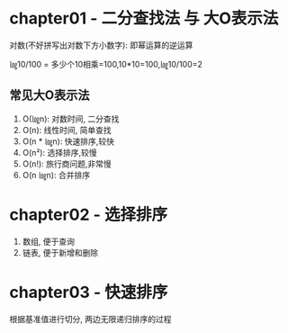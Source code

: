 # chapter01 - 二分查找法 与 大O表示法

对数(不好拼写出对数下方小数字): 即幂运算的逆运算 

㏒10/100 = 多少个10相乘=100,10*10=100,㏒10/100=2  

## 常见大O表示法

1. O(㏒n): 对数时间, 二分查找
2. O(n): 线性时间, 简单查找
3. O(n * ㏒n): 快速排序,较快
4. O(n²): 选择排序,较慢
5. O(n!): 旅行商问题,非常慢
6. O(n ㏒n): 合并排序


# chapter02 - 选择排序

1. 数组, 便于查询
2. 链表, 便于新增和删除


# chapter03 - 快速排序

根据基准值进行切分, 两边无限递归排序的过程  